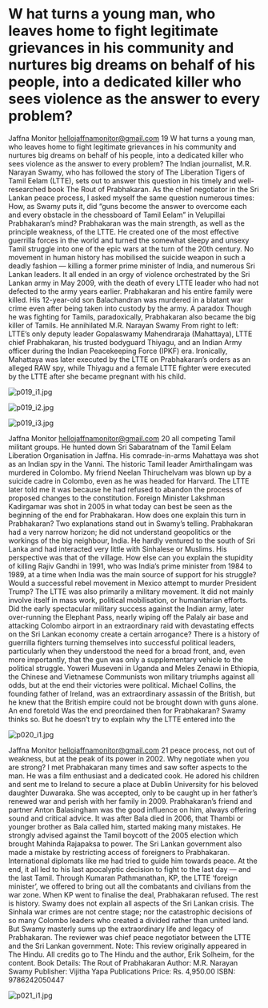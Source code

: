 # W hat turns a young man, who leaves home to fight legitimate grievances in his community and nurtures big dreams on behalf of his people, into a dedicated killer who sees violence as the answer to every problem?

Jaffna Monitor
hellojaffnamonitor@gmail.com
19
W
hat turns a young man, 
who leaves home to fight 
legitimate grievances in his 
community and nurtures big 
dreams on behalf of his people, 
into a dedicated killer who sees 
violence as the answer to every 
problem?
The Indian journalist, M.R. 
Narayan Swamy, who has 
followed the story of The 
Liberation Tigers of Tamil Eelam 
(LTTE), sets out to answer this 
question in his timely and well-
researched book The Rout of Prabhakaran.
As the chief negotiator in the Sri Lankan peace 
process, I asked myself the same question 
numerous times: How, as Swamy puts it, did 
“guns become the answer to overcome each 
and every obstacle in the chessboard of Tamil 
Eelam” in Velupillai Prabhakaran’s mind?
Prabhakaran was the main strength, as well 
as the principle weakness, of the LTTE. He 
created one of the most effective guerrilla 
forces in the world and turned 
the somewhat sleepy and 
unsexy Tamil struggle into 
one of the epic wars at the 
turn of the 20th century. No 
movement in human history 
has mobilised the suicide 
weapon in such a deadly 
fashion — killing a former 
prime minister of India, and 
numerous Sri Lankan leaders.
It all ended in an orgy of 
violence orchestrated by the 
Sri Lankan army in May 2009, 
with the death of every LTTE leader who 
had not defected to the army years earlier. 
Prabhakaran and his entire family were 
killed. His 12-year-old son Balachandran was 
murdered in a blatant war crime even after 
being taken into custody by the army.
A paradox
Though he was fighting for Tamils, 
paradoxically, Prabhakaran also became 
the big killer of Tamils. He annihilated 
M.R. Narayan Swamy
 From right to left: 
LTTE’s only deputy 
leader Gopalaswamy 
Mahendraraja 
(Mahattaya), LTTE chief 
Prabhakaran, his trusted 
bodyguard Thiyagu, 
and an Indian Army 
officer during the Indian 
Peacekeeping Force 
(IPKF) era. Ironically, 
Mahattaya was later 
executed by the LTTE 
on Prabhakaran’s orders 
as an alleged RAW spy, 
while Thiyagu and a 
female LTTE fighter 
were executed by the 
LTTE after she became 
pregnant with his child.

![p019_i1.jpg](images_out/007_w_hat_turns_a_young_man_who_leaves_home_to_fight_l/p019_i1.jpg)

![p019_i2.jpg](images_out/007_w_hat_turns_a_young_man_who_leaves_home_to_fight_l/p019_i2.jpg)

![p019_i3.jpg](images_out/007_w_hat_turns_a_young_man_who_leaves_home_to_fight_l/p019_i3.jpg)

Jaffna Monitor
hellojaffnamonitor@gmail.com
20
all competing Tamil militant groups. He 
hunted down Sri Sabaratnam of the Tamil 
Eelam Liberation Organisation in Jaffna. His 
comrade-in-arms Mahattaya was shot as an 
Indian spy in the Vanni. The historic Tamil 
leader Amirthalingam was murdered in 
Colombo. My friend Neelan Thiruchelvam 
was blown up by a suicide cadre in Colombo, 
even as he was headed for Harvard. The LTTE 
later told me it was because he had refused to 
abandon the process of proposed changes to 
the constitution. Foreign Minister Lakshman 
Kadirgamar was shot in 2005 in what today 
can best be seen as the beginning of the end 
for Prabhakaran.
How does one explain this turn in 
Prabhakaran? Two explanations stand out 
in Swamy’s telling. Prabhakaran had a very 
narrow horizon; he did not understand 
geopolitics or the workings of the big 
neighbour, India. He hardly ventured to 
the south of Sri Lanka and had interacted 
very little with Sinhalese or Muslims. His 
perspective was that of the village. How 
else can you explain the stupidity of killing 
Rajiv Gandhi in 1991, who was India’s prime 
minister from 1984 to 1989, at a time when 
India was the main source of support for his 
struggle? Would a successful rebel movement 
in Mexico attempt to murder President 
Trump?
The LTTE was also primarily a military 
movement. It did not mainly involve itself 
in mass work, political mobilisation, or 
humanitarian efforts. Did the early spectacular 
military success against the Indian army, 
later over-running the Elephant Pass, nearly 
wiping off the Palaly air base and attacking 
Colombo airport in an extraordinary raid with 
devastating effects on the Sri Lankan economy 
create a certain arrogance?
There is a history of guerrilla fighters turning 
themselves into successful political leaders, 
particularly when they understood the need 
for a broad front, and, even more importantly, 
that the gun was only a supplementary vehicle 
to the political struggle. Yoweri Museveni in 
Uganda and Meles Zenawi in Ethiopia, the 
Chinese and Vietnamese Communists won 
military triumphs against all odds, but at the 
end their victories were political.
Michael Collins, the founding father of 
Ireland, was an extraordinary assassin of the 
British, but he knew that the British empire 
could not be brought down with guns alone.
An end foretold
Was the end preordained then for 
Prabhakaran? Swamy thinks so. But he doesn’t 
try to explain why the LTTE entered into the

![p020_i1.jpg](images_out/007_w_hat_turns_a_young_man_who_leaves_home_to_fight_l/p020_i1.jpg)

Jaffna Monitor
hellojaffnamonitor@gmail.com
21
peace process, not out of weakness, but at the 
peak of its power in 2002. Why negotiate when 
you are strong?
I met Prabhakaran many times and saw softer 
aspects to the man. He was a film enthusiast 
and a dedicated cook. He adored his children 
and sent me to Ireland to secure a place at 
Dublin University for his beloved daughter 
Duwaraka. She was accepted, only to be caught 
up in her father’s renewed war and perish with 
her family in 2009.
Prabhakaran’s friend and partner Anton 
Balasingham was the good influence on him, 
always offering sound and critical advice. It 
was after Bala died in 2006, that Thambi or 
younger brother as Bala called him, started 
making many mistakes.
He strongly advised against the Tamil 
boycott of the 2005 election which brought 
Mahinda Rajapaksa to power. The Sri 
Lankan government also made a mistake by 
restricting access of foreigners to Prabhakaran. 
International diplomats like me had tried to 
guide him towards peace.
At the end, it all led to his last apocalyptic 
decision to fight to the last day — and the last 
Tamil. Through Kumaran Pathmanathan, KP, 
the LTTE ‘foreign minister’, we offered to bring 
out all the combatants and civilians from the 
war zone. When KP went to finalise the deal, 
Prabhakaran refused. The rest is history.
Swamy does not explain all aspects of the Sri 
Lankan crisis. The Sinhala war crimes are not 
centre stage; nor the catastrophic decisions 
of so many Colombo leaders who created a 
divided rather than united land. But Swamy 
masterly sums up the extraordinary life and 
legacy of Prabhakaran.
The reviewer was chief peace 
negotiator between the LTTE and the 
Sri Lankan government.
Note: This review originally appeared 
in The Hindu. All credits go to 
The Hindu and the author, Erik 
Solheim, for the content.
Book Details: 
The Rout of Prabhakaran 
Author: M.R. Narayan Swamy 
Publisher: Vijitha Yapa 
Publications 
Price: Rs. 4,950.00 
ISBN: 9786242050447

![p021_i1.jpg](images_out/007_w_hat_turns_a_young_man_who_leaves_home_to_fight_l/p021_i1.jpg)


